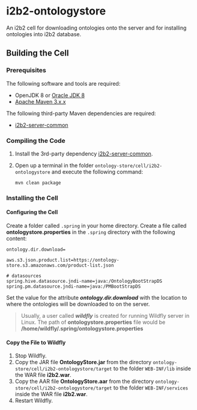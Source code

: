 # i2b2-ontologystore

An i2b2 cell for downloading ontologies onto the server and for installing ontologies into i2b2 database.

## Building the Cell

### Prerequisites

The following software and tools are required:

- OpenJDK 8 or [Oracle JDK 8](https://www.oracle.com/java/technologies/downloads/#java8)
- [Apache Maven 3.x.x](https://maven.apache.org/download.cgi)

The following third-party Maven dependencies are required:

- [i2b2-server-common](https://github.com/kvb2univpitt/i2b2-server-common)

### Compiling the Code

1. Install the 3rd-party dependency [i2b2-server-common](https://github.com/kvb2univpitt/i2b2-server-common).

2. Open up a terminal in the folder ```ontology-store/cell/i2b2-ontologystore``` and execute the following command:

    ```
    mvn clean package
    ```

### Installing the Cell

#### Configuring the Cell

Create a folder called ```.spring``` in your home directory.  Create a file called **ontologystore.properties** in the ```.spring``` directory with the following content:

```properties
ontology.dir.download=

aws.s3.json.product.list=https://ontology-store.s3.amazonaws.com/product-list.json

# datasources
spring.hive.datasource.jndi-name=java:/OntologyBootStrapDS
spring.pm.datasource.jndi-name=java:/PMBootStrapDS
```

Set the value for the attribute ***ontology.dir.download*** with the location to where the ontologies will be downloaded to on the server.

> Usually, a user called ***wildfly*** is created for running Wildfly server in Linux.  The path of **ontologystore.properties** file would be **/home/wildfly/.spring/ontologystore.properties**

#### Copy the File to Wildfly

1. Stop Wildfly.
2. Copy the JAR file **OntologyStore.jar** from the directory ```ontology-store/cell/i2b2-ontologystore/target``` to the folder ```WEB-INF/lib``` inside the WAR file **i2b2.war**.
3. Copy the AAR file **OntologyStore.aar** from the directory ```ontology-store/cell/i2b2-ontologystore/target``` to the folder ```WEB-INF/services``` inside the WAR file **i2b2.war**.
4. Restart Wildfly.
